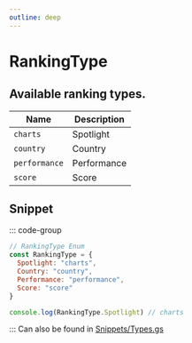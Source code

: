 ```yaml
---
outline: deep
---
```


# RankingType

## Available ranking types.

| Name          | Description |
|---------------|-------------|
| `charts`      | Spotlight   |
| `country`     | Country     |
| `performance` | Performance |
| `score`       | Score       |

## Snippet

::: code-group

```js [enum.gs]
// RankingType Enum
const RankingType = {
  Spotlight: "charts",
  Country: "country",
  Performance: "performance",
  Score: "score"
}

console.log(RankingType.Spotlight) // charts
```

:::
Can also be found in [Snippets/Types.gs](../../../snippets/snippets/types)